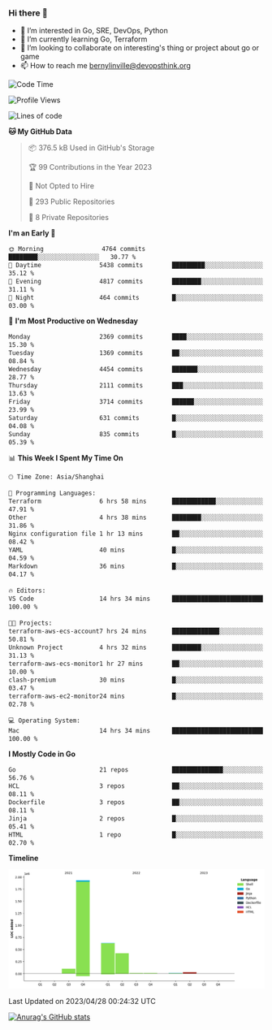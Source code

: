 ### Hi there 👋

- 👀 I’m interested in Go, SRE, DevOps, Python
- 🌱 I’m currently learning Go, Terraform
- 👯 I’m looking to collaborate on interesting's thing or project about go or game
- 📫 How to reach me bernylinville@devopsthink.org

<!--START_SECTION:waka-->
![Code Time](http://img.shields.io/badge/Code%20Time-259%20hrs%2043%20mins-blue)

![Profile Views](http://img.shields.io/badge/Profile%20Views-1-blue)

![Lines of code](https://img.shields.io/badge/From%20Hello%20World%20I%27ve%20Written-3.2%20million%20lines%20of%20code-blue)

**🐱 My GitHub Data** 

> 📦 376.5 kB Used in GitHub's Storage 
 > 
> 🏆 99 Contributions in the Year 2023
 > 
> 🚫 Not Opted to Hire
 > 
> 📜 293 Public Repositories 
 > 
> 🔑 8 Private Repositories 
 > 
**I'm an Early 🐤** 

```text
🌞 Morning                4764 commits        ████████░░░░░░░░░░░░░░░░░   30.77 % 
🌆 Daytime                5438 commits        █████████░░░░░░░░░░░░░░░░   35.12 % 
🌃 Evening                4817 commits        ████████░░░░░░░░░░░░░░░░░   31.11 % 
🌙 Night                  464 commits         █░░░░░░░░░░░░░░░░░░░░░░░░   03.00 % 
```
📅 **I'm Most Productive on Wednesday** 

```text
Monday                   2369 commits        ████░░░░░░░░░░░░░░░░░░░░░   15.30 % 
Tuesday                  1369 commits        ██░░░░░░░░░░░░░░░░░░░░░░░   08.84 % 
Wednesday                4454 commits        ███████░░░░░░░░░░░░░░░░░░   28.77 % 
Thursday                 2111 commits        ███░░░░░░░░░░░░░░░░░░░░░░   13.63 % 
Friday                   3714 commits        ██████░░░░░░░░░░░░░░░░░░░   23.99 % 
Saturday                 631 commits         █░░░░░░░░░░░░░░░░░░░░░░░░   04.08 % 
Sunday                   835 commits         █░░░░░░░░░░░░░░░░░░░░░░░░   05.39 % 
```


📊 **This Week I Spent My Time On** 

```text
🕑︎ Time Zone: Asia/Shanghai

💬 Programming Languages: 
Terraform                6 hrs 58 mins       ████████████░░░░░░░░░░░░░   47.91 % 
Other                    4 hrs 38 mins       ████████░░░░░░░░░░░░░░░░░   31.86 % 
Nginx configuration file 1 hr 13 mins        ██░░░░░░░░░░░░░░░░░░░░░░░   08.42 % 
YAML                     40 mins             █░░░░░░░░░░░░░░░░░░░░░░░░   04.59 % 
Markdown                 36 mins             █░░░░░░░░░░░░░░░░░░░░░░░░   04.17 % 

🔥 Editors: 
VS Code                  14 hrs 34 mins      █████████████████████████   100.00 % 

🐱‍💻 Projects: 
terraform-aws-ecs-account7 hrs 24 mins       █████████████░░░░░░░░░░░░   50.81 % 
Unknown Project          4 hrs 32 mins       ████████░░░░░░░░░░░░░░░░░   31.13 % 
terraform-aws-ecs-monitor1 hr 27 mins        ██░░░░░░░░░░░░░░░░░░░░░░░   10.00 % 
clash-premium            30 mins             █░░░░░░░░░░░░░░░░░░░░░░░░   03.47 % 
terraform-aws-ec2-monitor24 mins             █░░░░░░░░░░░░░░░░░░░░░░░░   02.78 % 

💻 Operating System: 
Mac                      14 hrs 34 mins      █████████████████████████   100.00 % 
```

**I Mostly Code in Go** 

```text
Go                       21 repos            ██████████████░░░░░░░░░░░   56.76 % 
HCL                      3 repos             ██░░░░░░░░░░░░░░░░░░░░░░░   08.11 % 
Dockerfile               3 repos             ██░░░░░░░░░░░░░░░░░░░░░░░   08.11 % 
Jinja                    2 repos             █░░░░░░░░░░░░░░░░░░░░░░░░   05.41 % 
HTML                     1 repo              █░░░░░░░░░░░░░░░░░░░░░░░░   02.70 % 
```



**Timeline**

![Lines of Code chart](https://raw.githubusercontent.com/bernylinville/bernylinville/main/assets/bar_graph.png)


 Last Updated on 2023/04/28 00:24:32 UTC
<!--END_SECTION:waka-->

[![Anurag's GitHub stats](https://github-readme-stats.vercel.app/api?username=bernylinville)](https://github.com/anuraghazra/github-readme-stats)


<!--
**kylechou-dunk/kylechou-dunk** is a ✨ _special_ ✨ repository because its `README.md` (this file) appears on your GitHub profile.

Here are some ideas to get you started:

- 🔭 I’m currently working on ...
- 🌱 I’m currently learning ...
- 👯 I’m looking to collaborate on ...
- 🤔 I’m looking for help with ...
- 💬 Ask me about ...
- 📫 How to reach me: ...
- 😄 Pronouns: ...
- ⚡ Fun fact: ...
-->
